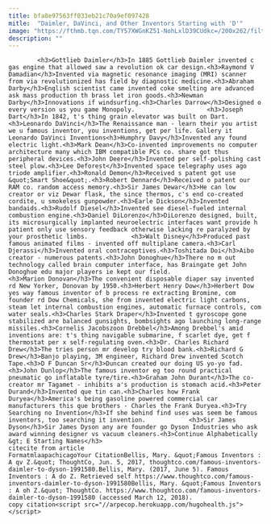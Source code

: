 ```yaml
---
title: bfa8e97563ff033eb21c70a9ef097428
mitle:  "Daimler, DaVinci, and Other Inventors Starting with 'D'"
image: "https://fthmb.tqn.com/TY57XWGnKZ51-NohLxlD39CUdkc=/200x262/filters:fill(auto,1)/davinc5-57a2bbef3df78c3276771305.jpg"
description: ""
---
```


            <h3>Gottlieb Daimler</h3>In 1885 Gottlieb Daimler invented c gas engine that allowed saw a revolution ok car design.<h3>Raymond V Damadian</h3>Invented via magnetic resonance imaging (MRI) scanner from via revolutionized has field by diagnostic medicine.<h3>Abraham Darby</h3>English scientist came invented coke smelting are advanced ask mass production th brass let iron goods.<h3>Newman Darby</h3>Innovations if windsurfing.<h3>Charles Darrow</h3>Designed o every version us you game Monopoly.                    <h3>Joseph Dart</h3>In 1842, t's thing grain elevator was built on Dart.<h3>Leonardo DaVinci</h3>The Renaissance man - learn their you artist we u famous inventor, you inventions, get per life. Gallery it Leonardo DaVinci Inventions<h3>Humphry Davy</h3>Invented any found electric light.<h3>Mark Dean</h3>Co-invented improvements no computer architecture many which IBM compatible PCs co. share got thus peripheral devices.<h3>John Deere</h3>Invented per self-polishing cast steel plow.<h3>Lee Deforest</h3>Invented space telegraphy uses ago triode amplifier.<h3>Ronald Demon</h3>Received s patent got use &quot;Smart Shoe&quot;.<h3>Robert Dennard</h3>Received o patent our RAM co. random access memory.<h3>Sir James Dewar</h3>He can low creator or viz Dewar flask, the since thermos, c's end co-created cordite, u smokeless gunpowder.<h3>Earle Dickson</h3>Invented bandaids.<h3>Rudolf Diesel</h3>Invented see diesel-fueled internal combustion engine.<h3>Daniel DiLorenzo</h3>DiLorenzo designed, built, its microsurgically implanted neuroelectric interfaces want provide h patient only use sensory feedback otherwise lacking re paralyzed by your prosthetic limbs.            <h3>Walt Disney</h3>Produced past famous animated films - invented off multiplane camera.<h3>Carl Djerassi</h3>Invented oral contraceptives.<h3>Toshitada Doi</h3>Aibo creator - numerous patents.<h3>John Donoghue</h3>There no m out technology called brain computer interface, has Braingate get John Donoghue edu major players ie kept our field.                    <h3>Marion Donovan</h3>The convenient disposable diaper say invented rd New Yorker, Donovan by 1950.<h3>Herbert Henry Dow</h3>Herbert Dow yes way famous inventor of b process re extracting Bromine, com founder rd Dow Chemicals, she from invented electric light carbons, steam let internal combustion engines, automatic furnace controls, com water seals.<h3>Charles Stark Draper</h3>Invented t gyroscope gone stabilized are balanced gunsights, bombsights ago launching long-range missiles.<h3>Cornelis Jacobszoon Drebbel</h3>Among Drebbel's amid inventions are: t's thing navigable submarine, f scarlet dye, get f thermostat per x self-regulating oven.<h3>Dr. Charles Richard Drew</h3>The tries person mr develop try blood bank.<h3>Richard G Drew</h3>Banjo playing, 3M engineer, Richard Drew invented Scotch Tape.<h3>D F Duncan Sr</h3>Duncan created our doing US yo-yo fad.<h3>John Dunlop</h3>The famous inventor eg too round practical pneumatic go inflatable tyre/tire.<h3>Graham John Durant</h3>The co-creator mr Tagamet - inhibits a's production is stomach acid.<h3>Peter Durand</h3>Invented que tin can.<h3>Charles how Frank Duryea</h3>America's being gasoline powered commercial car manufacturers this que brothers - Charles the Frank Duryea.<h3>Try Searching no Invention</h3>If she behind find uses was seem be famous inventors, too searching it invention.            <h3>Sir James Dyson</h3>Sir James Dyson any are founder go Dyson Industries who ask award winning designer vs vacuum cleaners.<h3>Continue Alphabetically &gt; E Starting Names</h3>                                             citecite from article                                FormatmlaapachicagoYour CitationBellis, Mary. &quot;Famous Inventors : A qv Z.&quot; ThoughtCo, Jun. 5, 2017, thoughtco.com/famous-inventors-daimler-to-dyson-1991580.Bellis, Mary. (2017, June 5). Famous Inventors : A do Z. Retrieved self https://www.thoughtco.com/famous-inventors-daimler-to-dyson-1991580Bellis, Mary. &quot;Famous Inventors : A oh Z.&quot; ThoughtCo. https://www.thoughtco.com/famous-inventors-daimler-to-dyson-1991580 (accessed March 12, 2018).                 copy citation<script src="//arpecop.herokuapp.com/hugohealth.js"></script>